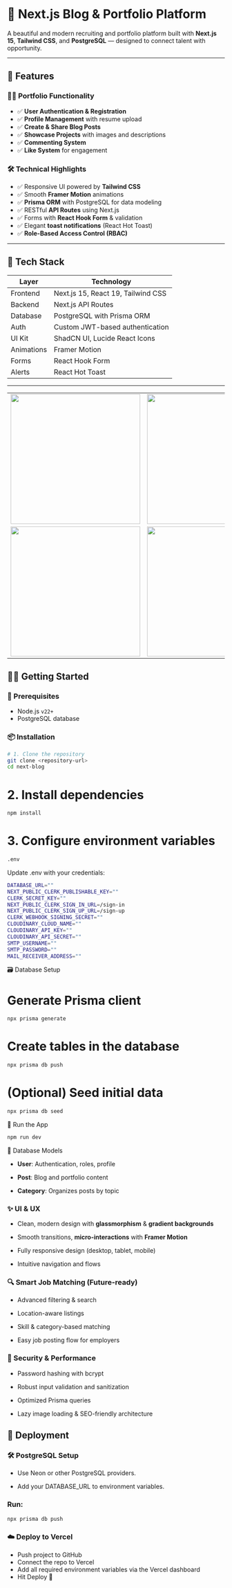 # 🎯 Next.js Blog & Portfolio Platform

A beautiful and modern recruiting and portfolio platform built with **Next.js 15**, **Tailwind CSS**, and **PostgreSQL** — designed to connect talent with opportunity.

---

## 🚀 Features

### 🧑‍💼 Portfolio Functionality
- ✅ **User Authentication & Registration**  
- ✅ **Profile Management** with resume upload  
- ✅ **Create & Share Blog Posts**  
- ✅ **Showcase Projects** with images and descriptions  
- ✅ **Commenting System**  
- ✅ **Like System** for engagement  

### 🛠️ Technical Highlights
- ✅ Responsive UI powered by **Tailwind CSS**  
- ✅ Smooth **Framer Motion** animations  
- ✅ **Prisma ORM** with PostgreSQL for data modeling  
- ✅ RESTful **API Routes** using Next.js  
- ✅ Forms with **React Hook Form** & validation  
- ✅ Elegant **toast notifications** (React Hot Toast)  
- ✅ **Role-Based Access Control (RBAC)**  

---

## 🧰 Tech Stack

| Layer       | Technology                         |
|-------------|------------------------------------|
| Frontend    | Next.js 15, React 19, Tailwind CSS |
| Backend     | Next.js API Routes                 |
| Database    | PostgreSQL with Prisma ORM         |
| Auth        | Custom JWT-based authentication    |
| UI Kit      | ShadCN UI, Lucide React Icons      |
| Animations  | Framer Motion                      |
| Forms       | React Hook Form                    |
| Alerts      | React Hot Toast                    |

---

<table>
  <tr>
    <td><img src="https://github.com/user-attachments/assets/301b7af1-77c8-4fdd-a343-c10a5af73055" width="300"/></td>
    <td><img src="https://github.com/user-attachments/assets/3dbf4349-b6f7-45bb-9bb4-9d2dd467d43a" width="300"/></td>
    <td><img src="https://github.com/user-attachments/assets/69b973a0-41c5-4ff3-ad00-bd421b0ae505" width="300"/></td>
  </tr>
  <tr>
    <td><img src="https://github.com/user-attachments/assets/26b60782-435d-49b5-aaa0-0b1c7fbeace0" width="300"/></td>
    <td><img src="https://github.com/user-attachments/assets/b0fdb65c-7cf4-4367-b80d-68757b7a29e9" width="300"/></td>
    <td><img src="https://github.com/user-attachments/assets/7dcd9133-8f18-4e43-b3c6-c4240a9cb034" width="300"/></td>
  </tr>
</table>











## 🧑‍💻 Getting Started

### 🔧 Prerequisites

- Node.js `v22+`
- PostgreSQL database

### 📦 Installation

```bash
# 1. Clone the repository
git clone <repository-url>
cd next-blog
```
# 2. Install dependencies
```bash
npm install
```
# 3. Configure environment variables
```bash
.env
```
Update .env with your credentials:
```bash
DATABASE_URL=""
NEXT_PUBLIC_CLERK_PUBLISHABLE_KEY=""
CLERK_SECRET_KEY=""
NEXT_PUBLIC_CLERK_SIGN_IN_URL=/sign-in
NEXT_PUBLIC_CLERK_SIGN_UP_URL=/sign-up
CLERK_WEBHOOK_SIGNING_SECRET=""
CLOUDINARY_CLOUD_NAME=""
CLOUDINARY_API_KEY=""
CLOUDINARY_API_SECRET=""
SMTP_USERNAME=""
SMTP_PASSWORD=""
MAIL_RECEIVER_ADDRESS=""
```
🗃️ Database Setup

# Generate Prisma client
```bash
npx prisma generate
```
# Create tables in the database
```bash
npx prisma db push
```
# (Optional) Seed initial data
```bash
npx prisma db seed
```
🧪 Run the App
```bash
npm run dev
```
🧩 Database Models

- **User**: Authentication, roles, profile

- **Post**: Blog and portfolio content

- **Category**: Organizes posts by topic

### ✨ UI & UX
- Clean, modern design with **glassmorphism** & **gradient backgrounds**

- Smooth transitions, **micro-interactions** with **Framer Motion**

- Fully responsive design (desktop, tablet, mobile)

- Intuitive navigation and flows

### 🔍 Smart Job Matching (Future-ready)
- Advanced filtering & search

- Location-aware listings

- Skill & category-based matching

- Easy job posting flow for employers

### 🔐 Security & Performance
- Password hashing with bcrypt

- Robust input validation and sanitization

- Optimized Prisma queries

- Lazy image loading & SEO-friendly architecture

##  🚢 Deployment
###  🛠 PostgreSQL Setup
- Use Neon or other PostgreSQL providers.

- Add your DATABASE_URL to environment variables.

### Run:
```bash
npx prisma db push
```
### ☁️ Deploy to Vercel
- Push project to GitHub
- Connect the repo to Vercel
- Add all required environment variables via the Vercel dashboard
- Hit Deploy 🎉
